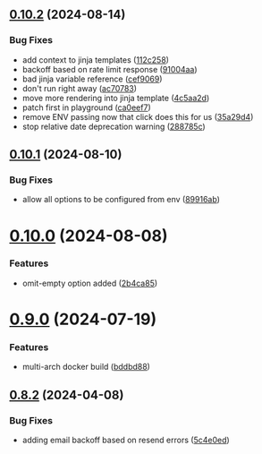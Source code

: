 ## [0.10.2](https://github.com/iloveitaly/todoist-digest/compare/v0.10.1...v0.10.2) (2024-08-14)


### Bug Fixes

* add context to jinja templates ([112c258](https://github.com/iloveitaly/todoist-digest/commit/112c258a31136ef9efcb71d0acd054ddc9fd4521))
* backoff based on rate limit response ([91004aa](https://github.com/iloveitaly/todoist-digest/commit/91004aabc15f5c87cd1f93998121d632617c9579))
* bad jinja variable reference ([cef9069](https://github.com/iloveitaly/todoist-digest/commit/cef9069358d52decd9157eead6bbb484685b1fff))
* don't run right away ([ac70783](https://github.com/iloveitaly/todoist-digest/commit/ac70783e9cdcd5001ef3762563420fe67746bfcc))
* move more rendering into jinja template ([4c5aa2d](https://github.com/iloveitaly/todoist-digest/commit/4c5aa2daf1807c3a39bb5445993d4f43097f5c00))
* patch first in playground ([ca0eef7](https://github.com/iloveitaly/todoist-digest/commit/ca0eef77df6046bf020453a7caf28c863ccc40ad))
* remove ENV passing now that click does this for us ([35a29d4](https://github.com/iloveitaly/todoist-digest/commit/35a29d4cff905edcb5c172d4fdcbde0b6aacead1))
* stop relative date deprecation warning ([288785c](https://github.com/iloveitaly/todoist-digest/commit/288785c42c40e54177501052ce93a8ca546fa525))



## [0.10.1](https://github.com/iloveitaly/todoist-digest/compare/v0.10.0...v0.10.1) (2024-08-10)


### Bug Fixes

* allow all options to be configured from env ([89916ab](https://github.com/iloveitaly/todoist-digest/commit/89916ab524c93241649bc14b10f104fe725f4019))



# [0.10.0](https://github.com/iloveitaly/todoist-digest/compare/v0.9.0...v0.10.0) (2024-08-08)


### Features

* omit-empty option added ([2b4ca85](https://github.com/iloveitaly/todoist-digest/commit/2b4ca85c5a5028964cc61f7ac8df0759698b68b6))



# [0.9.0](https://github.com/iloveitaly/todoist-digest/compare/v0.8.2...v0.9.0) (2024-07-19)


### Features

* multi-arch docker build ([bddbd88](https://github.com/iloveitaly/todoist-digest/commit/bddbd8864217e1ff8c982d98e6b1f96a75e61dae))



## [0.8.2](https://github.com/iloveitaly/todoist-digest/compare/v0.8.1...v0.8.2) (2024-04-08)


### Bug Fixes

* adding email backoff based on resend errors ([5c4e0ed](https://github.com/iloveitaly/todoist-digest/commit/5c4e0edc0a7b9d21c98bab81fb28ca7c7ebc551e))



